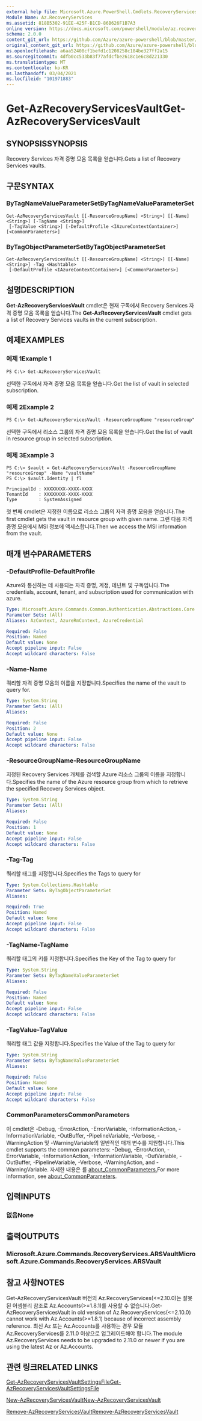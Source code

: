 ```yaml
---
external help file: Microsoft.Azure.PowerShell.Cmdlets.RecoveryServices.dll-Help.xml
Module Name: Az.RecoveryServices
ms.assetid: 818B5302-91EE-425F-B1CD-86B626F1B7A3
online version: https://docs.microsoft.com/powershell/module/az.recoveryservices/get-azrecoveryservicesvault
schema: 2.0.0
content_git_url: https://github.com/Azure/azure-powershell/blob/master/src/RecoveryServices/RecoveryServices/help/Get-AzRecoveryServicesVault.md
original_content_git_url: https://github.com/Azure/azure-powershell/blob/master/src/RecoveryServices/RecoveryServices/help/Get-AzRecoveryServicesVault.md
ms.openlocfilehash: a6aa52408cf1befd1c1208258c184be327ff2a15
ms.sourcegitcommit: 4dfb0cc533b83f77afdcfbe2618c1e6c8d221330
ms.translationtype: MT
ms.contentlocale: ko-KR
ms.lasthandoff: 03/04/2021
ms.locfileid: "101971883"
---
```

# <span data-ttu-id="31cf8-101">Get-AzRecoveryServicesVault</span><span class="sxs-lookup"><span data-stu-id="31cf8-101">Get-AzRecoveryServicesVault</span></span>

## <span data-ttu-id="31cf8-102">SYNOPSIS</span><span class="sxs-lookup"><span data-stu-id="31cf8-102">SYNOPSIS</span></span>

<span data-ttu-id="31cf8-103">Recovery Services 자격 증명 모음 목록을 얻습니다.</span><span class="sxs-lookup"><span data-stu-id="31cf8-103">Gets a list of Recovery Services vaults.</span></span>

## <span data-ttu-id="31cf8-104">구문</span><span class="sxs-lookup"><span data-stu-id="31cf8-104">SYNTAX</span></span>

### <span data-ttu-id="31cf8-105">ByTagNameValueParameterSet</span><span class="sxs-lookup"><span data-stu-id="31cf8-105">ByTagNameValueParameterSet</span></span>
```
Get-AzRecoveryServicesVault [[-ResourceGroupName] <String>] [[-Name] <String>] [-TagName <String>]
 [-TagValue <String>] [-DefaultProfile <IAzureContextContainer>] [<CommonParameters>]
```

### <span data-ttu-id="31cf8-106">ByTagObjectParameterSet</span><span class="sxs-lookup"><span data-stu-id="31cf8-106">ByTagObjectParameterSet</span></span>
```
Get-AzRecoveryServicesVault [[-ResourceGroupName] <String>] [[-Name] <String>] -Tag <Hashtable>
 [-DefaultProfile <IAzureContextContainer>] [<CommonParameters>]
```

## <span data-ttu-id="31cf8-107">설명</span><span class="sxs-lookup"><span data-stu-id="31cf8-107">DESCRIPTION</span></span>

<span data-ttu-id="31cf8-108">**Get-AzRecoveryServicesVault** cmdlet은 현재 구독에서 Recovery Services 자격 증명 모음 목록을 얻습니다.</span><span class="sxs-lookup"><span data-stu-id="31cf8-108">The **Get-AzRecoveryServicesVault** cmdlet gets a list of Recovery Services vaults in the current subscription.</span></span>

## <span data-ttu-id="31cf8-109">예제</span><span class="sxs-lookup"><span data-stu-id="31cf8-109">EXAMPLES</span></span>

### <span data-ttu-id="31cf8-110">예제 1</span><span class="sxs-lookup"><span data-stu-id="31cf8-110">Example 1</span></span>

```
PS C:\> Get-AzRecoveryServicesVault
```

<span data-ttu-id="31cf8-111">선택한 구독에서 자격 증명 모음 목록을 얻습니다.</span><span class="sxs-lookup"><span data-stu-id="31cf8-111">Get the list of vault in selected subscription.</span></span>

### <span data-ttu-id="31cf8-112">예제 2</span><span class="sxs-lookup"><span data-stu-id="31cf8-112">Example 2</span></span>

```
PS C:\> Get-AzRecoveryServicesVault -ResourceGroupName "resourceGroup"
```

<span data-ttu-id="31cf8-113">선택한 구독에서 리소스 그룹의 자격 증명 모음 목록을 얻습니다.</span><span class="sxs-lookup"><span data-stu-id="31cf8-113">Get the list of vault in resource group in selected subscription.</span></span>

### <span data-ttu-id="31cf8-114">예제 3</span><span class="sxs-lookup"><span data-stu-id="31cf8-114">Example 3</span></span>

```
PS C:\> $vault = Get-AzRecoveryServicesVault -ResourceGroupName "resourceGroup" -Name "vaultName"
PS C:\> $vault.Identity | fl

PrincipalId : XXXXXXXX-XXXX-XXXX
TenantId    : XXXXXXXX-XXXX-XXXX
Type        : SystemAssigned
```

<span data-ttu-id="31cf8-115">첫 번째 cmdlet은 지정한 이름으로 리소스 그룹의 자격 증명 모음을 얻습니다.</span><span class="sxs-lookup"><span data-stu-id="31cf8-115">The first cmdlet gets the vault in resource group with given name.</span></span> <span data-ttu-id="31cf8-116">그런 다음 자격 증명 모음에서 MSI 정보에 액세스합니다.</span><span class="sxs-lookup"><span data-stu-id="31cf8-116">Then we access the MSI information from the vault.</span></span>

## <span data-ttu-id="31cf8-117">매개 변수</span><span class="sxs-lookup"><span data-stu-id="31cf8-117">PARAMETERS</span></span>

### <span data-ttu-id="31cf8-118">-DefaultProfile</span><span class="sxs-lookup"><span data-stu-id="31cf8-118">-DefaultProfile</span></span>

<span data-ttu-id="31cf8-119">Azure와 통신하는 데 사용되는 자격 증명, 계정, 테넌트 및 구독입니다.</span><span class="sxs-lookup"><span data-stu-id="31cf8-119">The credentials, account, tenant, and subscription used for communication with azure.</span></span>

```yaml
Type: Microsoft.Azure.Commands.Common.Authentication.Abstractions.Core.IAzureContextContainer
Parameter Sets: (All)
Aliases: AzContext, AzureRmContext, AzureCredential

Required: False
Position: Named
Default value: None
Accept pipeline input: False
Accept wildcard characters: False
```

### <span data-ttu-id="31cf8-120">-Name</span><span class="sxs-lookup"><span data-stu-id="31cf8-120">-Name</span></span>

<span data-ttu-id="31cf8-121">쿼리할 자격 증명 모음의 이름을 지정합니다.</span><span class="sxs-lookup"><span data-stu-id="31cf8-121">Specifies the name of the vault to query for.</span></span>

```yaml
Type: System.String
Parameter Sets: (All)
Aliases:

Required: False
Position: 2
Default value: None
Accept pipeline input: False
Accept wildcard characters: False
```

### <span data-ttu-id="31cf8-122">-ResourceGroupName</span><span class="sxs-lookup"><span data-stu-id="31cf8-122">-ResourceGroupName</span></span>

<span data-ttu-id="31cf8-123">지정된 Recovery Services 개체를 검색할 Azure 리소스 그룹의 이름을 지정합니다.</span><span class="sxs-lookup"><span data-stu-id="31cf8-123">Specifies the name of the Azure resource group from which to retrieve the specified Recovery Services object.</span></span>

```yaml
Type: System.String
Parameter Sets: (All)
Aliases:

Required: False
Position: 1
Default value: None
Accept pipeline input: False
Accept wildcard characters: False
```

### <span data-ttu-id="31cf8-124">-Tag</span><span class="sxs-lookup"><span data-stu-id="31cf8-124">-Tag</span></span>

<span data-ttu-id="31cf8-125">쿼리할 태그를 지정합니다.</span><span class="sxs-lookup"><span data-stu-id="31cf8-125">Specifies the Tags to query for</span></span>

```yaml
Type: System.Collections.Hashtable
Parameter Sets: ByTagObjectParameterSet
Aliases:

Required: True
Position: Named
Default value: None
Accept pipeline input: False
Accept wildcard characters: False
```

### <span data-ttu-id="31cf8-126">-TagName</span><span class="sxs-lookup"><span data-stu-id="31cf8-126">-TagName</span></span>

<span data-ttu-id="31cf8-127">쿼리할 태그의 키를 지정합니다.</span><span class="sxs-lookup"><span data-stu-id="31cf8-127">Specifies the Key of the Tag to query for</span></span>

```yaml
Type: System.String
Parameter Sets: ByTagNameValueParameterSet
Aliases:

Required: False
Position: Named
Default value: None
Accept pipeline input: False
Accept wildcard characters: False
```

### <span data-ttu-id="31cf8-128">-TagValue</span><span class="sxs-lookup"><span data-stu-id="31cf8-128">-TagValue</span></span>

<span data-ttu-id="31cf8-129">쿼리할 태그 값을 지정합니다.</span><span class="sxs-lookup"><span data-stu-id="31cf8-129">Specifies the Value of the Tag to query for</span></span>

```yaml
Type: System.String
Parameter Sets: ByTagNameValueParameterSet
Aliases:

Required: False
Position: Named
Default value: None
Accept pipeline input: False
Accept wildcard characters: False
```

### <span data-ttu-id="31cf8-130">CommonParameters</span><span class="sxs-lookup"><span data-stu-id="31cf8-130">CommonParameters</span></span>
<span data-ttu-id="31cf8-131">이 cmdlet은 -Debug, -ErrorAction, -ErrorVariable, -InformationAction, -InformationVariable, -OutBuffer, -PipelineVariable, -Verbose, -WarningAction 및 -WarningVariable의 일반적인 매개 변수를 지원합니다.</span><span class="sxs-lookup"><span data-stu-id="31cf8-131">This cmdlet supports the common parameters: -Debug, -ErrorAction, -ErrorVariable, -InformationAction, -InformationVariable, -OutVariable, -OutBuffer, -PipelineVariable, -Verbose, -WarningAction, and -WarningVariable.</span></span> <span data-ttu-id="31cf8-132">자세한 내용은 를 [about_CommonParameters.](http://go.microsoft.com/fwlink/?LinkID=113216)</span><span class="sxs-lookup"><span data-stu-id="31cf8-132">For more information, see [about_CommonParameters](http://go.microsoft.com/fwlink/?LinkID=113216).</span></span>

## <span data-ttu-id="31cf8-133">입력</span><span class="sxs-lookup"><span data-stu-id="31cf8-133">INPUTS</span></span>

### <span data-ttu-id="31cf8-134">없음</span><span class="sxs-lookup"><span data-stu-id="31cf8-134">None</span></span>

## <span data-ttu-id="31cf8-135">출력</span><span class="sxs-lookup"><span data-stu-id="31cf8-135">OUTPUTS</span></span>

### <span data-ttu-id="31cf8-136">Microsoft.Azure.Commands.RecoveryServices.ARSVault</span><span class="sxs-lookup"><span data-stu-id="31cf8-136">Microsoft.Azure.Commands.RecoveryServices.ARSVault</span></span>

## <span data-ttu-id="31cf8-137">참고 사항</span><span class="sxs-lookup"><span data-stu-id="31cf8-137">NOTES</span></span>
<span data-ttu-id="31cf8-138">Get-AzRecoveryServicesVault 버전의 Az.RecoveryServices(<=2.10.0)는 잘못된 어셈블리 참조로 Az.Accounts(>=1.8.1)를 사용할 수 없습니다.</span><span class="sxs-lookup"><span data-stu-id="31cf8-138">Get-AzRecoveryServicesVault in old version of Az.RecoveryServices(<=2.10.0) cannot work with Az.Accounts(>=1.8.1) because of incorrect assembly reference.</span></span> <span data-ttu-id="31cf8-139">최신 Az 또는 Az.Accounts를 사용하는 경우 모듈 Az.RecoveryServices를 2.11.0 이상으로 업그레이드해야 합니다.</span><span class="sxs-lookup"><span data-stu-id="31cf8-139">The module Az.RecoveryServices needs to be upgraded to 2.11.0 or newer if you are using the latest Az or Az.Accounts.</span></span>

## <span data-ttu-id="31cf8-140">관련 링크</span><span class="sxs-lookup"><span data-stu-id="31cf8-140">RELATED LINKS</span></span>

[<span data-ttu-id="31cf8-141">Get-AzRecoveryServicesVaultSettingsFile</span><span class="sxs-lookup"><span data-stu-id="31cf8-141">Get-AzRecoveryServicesVaultSettingsFile</span></span>](./Get-AzRecoveryServicesVaultSettingsFile.md)

[<span data-ttu-id="31cf8-142">New-AzRecoveryServicesVault</span><span class="sxs-lookup"><span data-stu-id="31cf8-142">New-AzRecoveryServicesVault</span></span>](./New-AzRecoveryServicesVault.md)

[<span data-ttu-id="31cf8-143">Remove-AzRecoveryServicesVault</span><span class="sxs-lookup"><span data-stu-id="31cf8-143">Remove-AzRecoveryServicesVault</span></span>](./Remove-AzRecoveryServicesVault.md)

